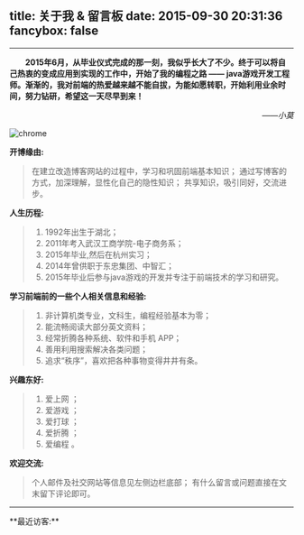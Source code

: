title: 关于我 & 留言板
date: 2015-09-30 20:31:36
fancybox: false
---

<style type="text/css">
	strong a {
		color: #747474;
	}
	.player {
		text-align: center;
		margin: .5em auto 0;
		width: 100%;
		max-width: 22em;
	}
	.player br {
		display: none;
	}
	.sign {
		text-align: right;
		font-style: italic;
	}
	#ds-recent-visitors {
		margin: 0;
		padding: 0;
	}
	#ds-recent-visitors div img {
		display: inline-block !important;
		width: 56px ;
		height: 56px ;
		border-radius: 50%;
		border: 1px solid #ddd;
		padding: 2px;
	}
	.article-entry img:first-child {
		display: block;
	}
	.article-entry span {
		font-family: Arial;
	}
	#ds-hot-posts {
		display: none;
	}
</style>

---

　　**2015年6月，从毕业仪式完成的那一刻，我似乎长大了不少。终于可以将自己热衷的变成应用到实现的工作中，开始了我的编程之路 <span>——</span> java游戏开发工程师。渐渐的，我对前端的热爱越来越不能自拔，为能如愿转职，开始利用业余时间，努力钻研，希望这一天尽早到来！**

<p class="sign"><span>——</span>小莫</p>

<img src="http://static.xiaomo.info/images/aboutme.gif" title="chrome">

**开博缘由:**
> 在建立改造博客网站的过程中，学习和巩固前端基本知识；
> 通过写博客的方式，加深理解，显性化自己的隐性知识；
> 共享知识，吸引同好，交流进步。


**人生历程:**
 > 1. 1992年出生于湖北；
 > 1. 2011年考入武汉工商学院-电子商务系；
 > 1. 2015年毕业,然后在杭州实习；
 > 1. 2014年曾供职于东忠集团、中智汇；
 > 1. 2015年毕业后参与java游戏的开发并专注于前端技术的学习和研究。


**学习前端前的一些个人相关信息和经验:**
 > 1. 非计算机类专业，文科生，编程经验基本为零；
 > 1. 能流畅阅读大部分英文资料；
 > 1. 经常折腾各种系统、软件和手机 APP；
 > 1. 善用利用搜索解决各类问题；
 > 1. 追求“秩序”，喜欢把各种事物变得井井有条。
 
 
 **兴趣东好:**
  > 1. 爱上网 ；
  > 1. 爱游戏 ；
  > 1. 爱打球 ；
  > 1. 爱折腾 ；
  > 1. 爱编程 。

**欢迎交流:**
> 个人邮件及社交网站等信息见左侧边栏底部；
> 有什么留言或问题直接在文末留下评论即可。

<hr>
**最近访客:**
<ul class="ds-recent-visitors" data-num-items="46" data-avatar-size="40"></ul>
